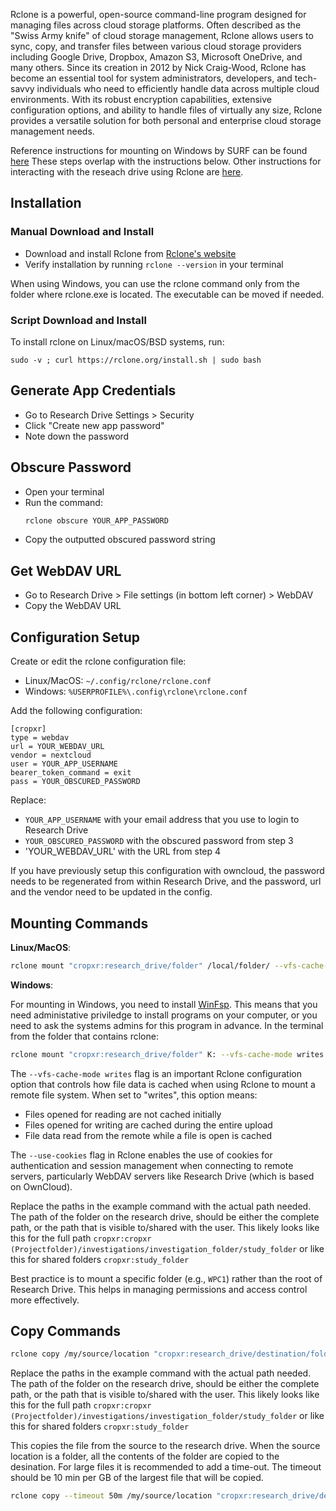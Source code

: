 
Rclone is a powerful, open-source command-line program designed for managing files across cloud storage platforms. Often described as the "Swiss Army knife" of cloud storage management, Rclone allows users to sync, copy, and transfer files between various cloud storage providers including Google Drive, Dropbox, Amazon S3, Microsoft OneDrive, and many others. Since its creation in 2012 by Nick Craig-Wood, Rclone has become an essential tool for system administrators, developers, and tech-savvy individuals who need to efficiently handle data across multiple cloud environments. With its robust encryption capabilities, extensive configuration options, and ability to handle files of virtually any size, Rclone provides a versatile solution for both personal and enterprise cloud storage management needs. 

Reference instructions for mounting on Windows by SURF can be found [here](https://servicedesk.surf.nl/wiki/spaces/WIKI/pages/102827692/Mounting+Research+Drive+with+Rclone+On+Windows) These steps overlap with the instructions below.
Other instructions for interacting with the reseach drive using Rclone are [here](https://servicedesk.surf.nl/wiki/spaces/WIKI/pages/102827686/Access+Research+Drive+via+Rclone).

## Installation

### Manual Download and Install
- Download and install Rclone from [Rclone's website](https://rclone.org/downloads/)
- Verify installation by running `rclone --version` in your terminal

When using Windows, you can use the rclone command only from the folder where rclone.exe is located. The executable can be moved if needed.

### Script Download and Install
To install rclone on Linux/macOS/BSD systems, run:

    sudo -v ; curl https://rclone.org/install.sh | sudo bash

## Generate App Credentials
- Go to Research Drive Settings > Security
- Click "Create new app password"
- Note down the password

## Obscure Password
- Open your terminal
- Run the command:
    ```bash
    rclone obscure YOUR_APP_PASSWORD
    ```
- Copy the outputted obscured password string

## Get WebDAV URL
- Go to Research Drive > File settings (in bottom left corner) > WebDAV
- Copy the WebDAV URL

## Configuration Setup
Create or edit the rclone configuration file:
- Linux/MacOS: `~/.config/rclone/rclone.conf`
- Windows: `%USERPROFILE%\.config\rclone\rclone.conf`

Add the following configuration:
```
[cropxr]
type = webdav
url = YOUR_WEBDAV_URL
vendor = nextcloud
user = YOUR_APP_USERNAME 
bearer_token_command = exit
pass = YOUR_OBSCURED_PASSWORD
```

Replace:
- `YOUR_APP_USERNAME` with your email address that you use to login to Research Drive
- `YOUR_OBSCURED_PASSWORD` with the obscured password from step 3
- 'YOUR_WEBDAV_URL' with the URL from step 4

If you have previously setup this configuration with owncloud, the password needs to be regenerated from within Research Drive, and the password, url and the vendor need to be updated in the config.

## Mounting Commands

**Linux/MacOS**:
```bash
rclone mount "cropxr:research_drive/folder" /local/folder/ --vfs-cache-mode writes --use-cookies -v
```

**Windows**:

For mounting in Windows, you need to install [WinFsp](https://winfsp.dev/). This means that you need administative priviledge to install programs on your computer, or you need to ask the systems admins for this program in advance.
In the terminal from the folder that contains rclone:

```bash
rclone mount "cropxr:research_drive/folder" K: --vfs-cache-mode writes --use-cookies -v
```

The `--vfs-cache-mode writes` flag is an important Rclone configuration option that controls how file data is cached when using Rclone to mount a remote file system.
When set to "writes", this option means:

- Files opened for reading are not cached initially
- Files opened for writing are cached during the entire upload
- File data read from the remote while a file is open is cached

The `--use-cookies` flag in Rclone enables the use of cookies for authentication and session management when connecting to remote servers, particularly WebDAV servers like Research Drive (which is based on OwnCloud).

Replace the paths in the example command with the actual path needed.
The path of the folder on the research drive, should be either the complete path, or the path that is visible to/shared with the user.
This likely looks like this for the full path
`cropxr:cropxr (Projectfolder)/investigations/investigation_folder/study_folder`
or like this for shared folders
`cropxr:study_folder`

Best practice is to mount a specific folder (e.g., `WPC1`) rather than the root of Research Drive. This helps in managing permissions and access control more effectively.


## Copy Commands
```bash
rclone copy /my/source/location "cropxr:research_drive/destination/folder"
```
Replace the paths in the example command with the actual path needed.
The path of the folder on the research drive, should be either the complete path, or the path that is visible to/shared with the user.
This likely looks like this for the full path
`cropxr:cropxr (Projectfolder)/investigations/investigation_folder/study_folder`
or like this for shared folders
`cropxr:study_folder`

This copies the file from the source to the research drive. When the source location is a folder, all the contents of the folder are copied to the desination.
For large files it is recommended to add a time-out. The timeout should be 10 min per GB of the largest file that will be copied.

```bash
rclone copy --timeout 50m /my/source/location "cropxr:research_drive/destination/folder"
```
